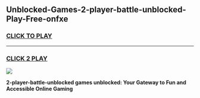 
## Unblocked-Games-2-player-battle-unblocked-Play-Free-onfxe
<h3>
<a href="https://premium76.site?title=2-player-battle-unblocked&ref=20M">CLICK TO PLAY</a></h3>
<hr>

<h3>
<a href="https://premium76.site?title=2-player-battle-unblocked&ref=20M">CLICK 2 PLAY</a>
  
</h3>

<a href="https://premium76.site?title=2-player-battle-unblocked&ref=19M"><img src="https://clearcache.store/games.png"></a>


**2-player-battle-unblocked games unblocked: Your Gateway to Fun and Accessible Online Gaming**

